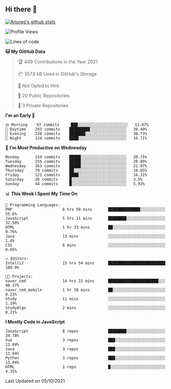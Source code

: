 ## Hi there 👋

[![Anurag's github stats](https://github-readme-stats.vercel.app/api?username=Songwonseok)](https://github.com/anuraghazra/github-readme-stats)



<!--START_SECTION:waka-->
![Profile Views](http://img.shields.io/badge/Profile%20Views-3-blue)

![Lines of code](https://img.shields.io/badge/From%20Hello%20World%20I%27ve%20Written-2.9%20million%20lines%20of%20code-blue)

**🐱 My GitHub Data** 

> 🏆 449 Contributions in the Year 2021
 > 
> 📦 357.6 kB Used in GitHub's Storage 
 > 
> 🚫 Not Opted to Hire
 > 
> 📜 20 Public Repositories 
 > 
> 🔑 3 Private Repositories  
 > 
**I'm an Early 🐤** 

```text
🌞 Morning    97 commits     ███░░░░░░░░░░░░░░░░░░░░░░   13.07% 
🌆 Daytime    293 commits    █████████░░░░░░░░░░░░░░░░   39.49% 
🌃 Evening    228 commits    ███████░░░░░░░░░░░░░░░░░░   30.73% 
🌙 Night      124 commits    ████░░░░░░░░░░░░░░░░░░░░░   16.71%

```
📅 **I'm Most Productive on Wednesday** 

```text
Monday       154 commits    █████░░░░░░░░░░░░░░░░░░░░   20.75% 
Tuesday      155 commits    █████░░░░░░░░░░░░░░░░░░░░   20.89% 
Wednesday    163 commits    █████░░░░░░░░░░░░░░░░░░░░   21.97% 
Thursday     79 commits     ██░░░░░░░░░░░░░░░░░░░░░░░   10.65% 
Friday       121 commits    ████░░░░░░░░░░░░░░░░░░░░░   16.31% 
Saturday     26 commits     █░░░░░░░░░░░░░░░░░░░░░░░░   3.5% 
Sunday       44 commits     █░░░░░░░░░░░░░░░░░░░░░░░░   5.93%

```


📊 **This Week I Spent My Time On** 

```text
💬 Programming Languages: 
PHP                      8 hrs 50 mins       ██████████████░░░░░░░░░░░   55.6% 
JavaScript               5 hrs 11 mins       ████████░░░░░░░░░░░░░░░░░   32.58% 
HTML                     1 hr 33 mins        ██░░░░░░░░░░░░░░░░░░░░░░░   9.76% 
Java                     13 mins             ░░░░░░░░░░░░░░░░░░░░░░░░░   1.4% 
CSS                      6 mins              ░░░░░░░░░░░░░░░░░░░░░░░░░   0.65%

🔥 Editors: 
IntelliJ                 15 hrs 54 mins      █████████████████████████   100.0%

🐱‍💻 Projects: 
naver_cmd                14 hrs 22 mins      ██████████████████████░░░   90.37% 
naver_cmd_mobile         1 hr 18 mins        ██░░░░░░░░░░░░░░░░░░░░░░░   8.23% 
Study                    11 mins             ░░░░░░░░░░░░░░░░░░░░░░░░░   1.19% 
StudyAlgo                2 mins              ░░░░░░░░░░░░░░░░░░░░░░░░░   0.21%

```

**I Mostly Code in JavaScript** 

```text
JavaScript               8 repos             ████████░░░░░░░░░░░░░░░░░   34.78% 
Vue                      3 repos             ███░░░░░░░░░░░░░░░░░░░░░░   13.04% 
Java                     3 repos             ███░░░░░░░░░░░░░░░░░░░░░░   13.04% 
Python                   3 repos             ███░░░░░░░░░░░░░░░░░░░░░░   13.04% 
HTML                     1 repo              █░░░░░░░░░░░░░░░░░░░░░░░░   4.35%

```



 Last Updated on 05/10/2021
<!--END_SECTION:waka-->
